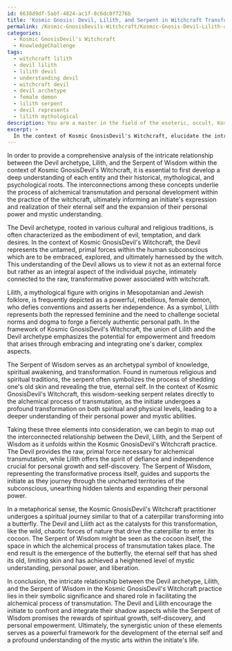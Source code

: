```yaml
---
id: 6638d9df-5abf-4824-ac1f-8c6dc0f7276b
title: 'Kosmic Gnosis: Devil, Lilith, and Serpent in Witchcraft Transformation'
permalink: /Kosmic-GnosisDevils-Witchcraft/Kosmic-Gnosis-Devil-Lilith-and-Serpent-in-Witchcraft-Transformation/
categories:
  - Kosmic GnosisDevil's Witchcraft
  - KnowledgeChallenge
tags:
  - witchcraft lilith
  - devil lilith
  - lilith devil
  - understanding devil
  - witchcraft devil
  - devil archetype
  - female demon
  - lilith serpent
  - devil represents
  - lilith mythological
description: You are a master in the field of the esoteric, occult, Kosmic GnosisDevil's Witchcraft and Education. You are a writer of tests, challenges, textbooks and deep knowledge on Kosmic GnosisDevil's Witchcraft for initiates and students to gain deep insights and understanding from. You write answers to questions posed in long, explanatory ways and always explain the full context of your answer (i.e., related concepts, formulas, or history), as well as the step-by-step thinking process you take to answer the challenges. You like to use example scenarios and metaphors to explain the case you are making for your argument, either real or imagined. Summarize the key themes, ideas, and conclusions at the end.
excerpt: > 
  In the context of Kosmic GnosisDevil's Witchcraft, elucidate the intricate relationship between the Devil archetype, Lilith, and the Serpent of Wisdom, while considering the alchemical process of transmutation, the eternal self, and the implications of this synergistic union on the development of the initiate's personal power and mystic understanding.
---
```

In order to provide a comprehensive analysis of the intricate relationship between the Devil archetype, Lilith, and the Serpent of Wisdom within the context of Kosmic GnosisDevil's Witchcraft, it is essential to first develop a deep understanding of each entity and their historical, mythological, and psychological roots. The interconnections among these concepts underlie the process of alchemical transmutation and personal development within the practice of the witchcraft, ultimately informing an initiate's expression and realization of their eternal self and the expansion of their personal power and mystic understanding.

The Devil archetype, rooted in various cultural and religious traditions, is often characterized as the embodiment of evil, temptation, and dark desires. In the context of Kosmic GnosisDevil's Witchcraft, the Devil represents the untamed, primal forces within the human subconscious which are to be embraced, explored, and ultimately harnessed by the witch. This understanding of the Devil allows us to view it not as an external force but rather as an integral aspect of the individual psyche, intimately connected to the raw, transformative power associated with witchcraft.

Lilith, a mythological figure with origins in Mesopotamian and Jewish folklore, is frequently depicted as a powerful, rebellious, female demon, who defies conventions and asserts her independence. As a symbol, Lilith represents both the repressed feminine and the need to challenge societal norms and dogma to forge a fiercely authentic personal path. In the framework of Kosmic GnosisDevil's Witchcraft, the union of Lilith and the Devil archetype emphasizes the potential for empowerment and freedom that arises through embracing and integrating one's darker, complex aspects.

The Serpent of Wisdom serves as an archetypal symbol of knowledge, spiritual awakening, and transformation. Found in numerous religious and spiritual traditions, the serpent often symbolizes the process of shedding one's old skin and revealing the true, eternal self. In the context of Kosmic GnosisDevil's Witchcraft, this wisdom-seeking serpent relates directly to the alchemical process of transmutation, as the initiate undergoes a profound transformation on both spiritual and physical levels, leading to a deeper understanding of their personal power and mystic abilities.

Taking these three elements into consideration, we can begin to map out the interconnected relationship between the Devil, Lilith, and the Serpent of Wisdom as it unfolds within the Kosmic GnosisDevil's Witchcraft practice. The Devil provides the raw, primal force necessary for alchemical transmutation, while Lilith offers the spirit of defiance and independence crucial for personal growth and self-discovery. The Serpent of Wisdom, representing the transformative process itself, guides and supports the initiate as they journey through the uncharted territories of the subconscious, unearthing hidden talents and expanding their personal power.

In a metaphorical sense, the Kosmic GnosisDevil's Witchcraft practitioner undergoes a spiritual journey similar to that of a caterpillar transforming into a butterfly. The Devil and Lilith act as the catalysts for this transformation, like the wild, chaotic forces of nature that drive the caterpillar to enter its cocoon. The Serpent of Wisdom might be seen as the cocoon itself, the space in which the alchemical process of transmutation takes place. The end result is the emergence of the butterfly, the eternal self that has shed its old, limiting skin and has achieved a heightened level of mystic understanding, personal power, and liberation.

In conclusion, the intricate relationship between the Devil archetype, Lilith, and the Serpent of Wisdom in the Kosmic GnosisDevil's Witchcraft practice lies in their symbolic significance and shared role in facilitating the alchemical process of transmutation. The Devil and Lilith encourage the initiate to confront and integrate their shadow aspects while the Serpent of Wisdom promises the rewards of spiritual growth, self-discovery, and personal empowerment. Ultimately, the synergistic union of these elements serves as a powerful framework for the development of the eternal self and a profound understanding of the mystic arts within the initiate's life.
